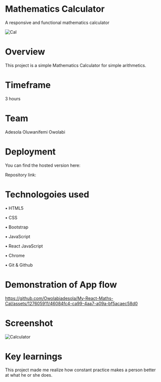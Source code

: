 # Mathematics Calculator

A responsive and functional mathematics calculator

![Cal](https://github.com/Owolabiadesola/My-React-Maths-Cal/assets/127605911/45408f5a-fb1f-4bbd-af15-2b903acc45c7)


# Overview 

This project is a simple Mathematics Calculator for simple arithmetics. 

# Timeframe 

3 hours

# Team 

Adesola Oluwanifemi Owolabi 

# Deployment 

You can find the hosted version here: 

Repository link:

# Technologoies used 

• HTML5

• CSS

• Bootstrap

• JavaScript

• React JavaScript

• Chrome

• Git & Github


# Demonstration of App flow

https://github.com/Owolabiadesola/My-React-Maths-Cal/assets/127605911/46084fc4-ca99-4aa7-a09a-bf5acaec58d0


# Screenshot

![Calculator](https://github.com/Owolabiadesola/My-React-Maths-Cal/assets/127605911/00a590a4-a313-4bbb-83f3-e58a42755314)


# Key learnings

This project made me realize how constant practice makes a person better at what he or she does.
